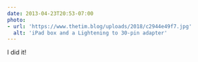 ```yaml
---
date: 2013-04-23T20:53-07:00
photo:
- url: 'https://www.thetim.blog/uploads/2018/c2944e49f7.jpg'
  alt: 'iPad box and a Lightening to 30-pin adapter'
---
```

I did it!
